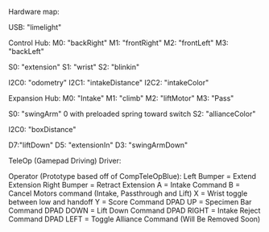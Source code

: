 Hardware map:

USB:
"limelight"

Control Hub:
M0: "backRight"
M1: "frontRight"
M2: "frontLeft"
M3: "backLeft"

S0: "extension"
S1: "wrist"
S2: "blinkin"


I2C0: "odometry"
I2C1: "intakeDistance"
I2C2: "intakeColor"

Expansion Hub:
M0: "Intake"
M1: "climb"
M2: "liftMotor"
M3: "Pass"

S0: "swingArm" 0 with preloaded spring toward switch
S2: "allianceColor"

I2C0: "boxDistance"

D7:"liftDown"
D5: "extensionIn"
D3: "swingArmDown"

TeleOp (Gamepad Driving)
Driver:

Operator (Prototype based off of CompTeleOpBlue):
Left Bumper = Extend Extension 
Right Bumper = Retract Extension
A = Intake Command
B = Cancel Motors command (Intake, Passthrough and Lift)
X = Wrist toggle between low and handoff
Y = Score Command
DPAD UP = Specimen Bar Command
DPAD DOWN = Lift Down Command
DPAD RIGHT = Intake Reject Command
DPAD LEFT = Toggle Alliance Command (Will Be Removed Soon)

 
